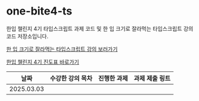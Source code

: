 # one-bite4-ts

한입 챌린지 4기 타입스크립트 과제 코드 및 한 입 크기로 잘라먹는 타입스크립트 강의 코드 저장소입니다.

[한 입 크기로 잘라먹는 타입스크립트 강의 보러가기](https://www.inflearn.com/course/%ED%95%9C%EC%9E%85-%ED%81%AC%EA%B8%B0-%ED%83%80%EC%9E%85%EC%8A%A4%ED%81%AC%EB%A6%BD%ED%8A%B8/dashboard)

[한입 챌린지 4기 진도표 바로가기](https://cafe.naver.com/f-e/cafes/31322207/articles/1435?boardtype=L&menuid=59&referrerAllArticles=false)

|    날짜    | 수강한 강의 목차 | 진행한 과제 | 과제 제출 링트 |
| :--------: | :--------------: | :---------: | :------------: |
| 2025.03.03 |                  |             |                |
